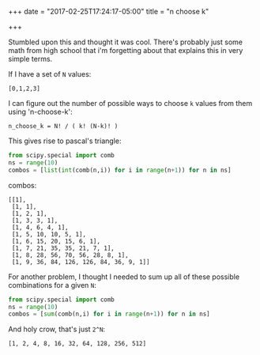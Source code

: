 +++
date = "2017-02-25T17:24:17-05:00"
title = "n choose k"

+++

Stumbled upon this and thought it was cool. There's probably
just some math from high school that i'm forgetting about
that explains this in very simple terms.

If I have a set of `N` values:

```
[0,1,2,3]
```

I can figure out the number of possible ways to choose `k`
values from them using 'n-choose-k':

```
n_choose_k = N! / ( k! (N-k)! )
```

This gives rise to pascal's triangle:

```python
from scipy.special import comb
ns = range(10)
combos = [list(int(comb(n,i)) for i in range(n+1)) for n in ns]
```

combos:

```
[[1],
 [1, 1],
 [1, 2, 1],
 [1, 3, 3, 1],
 [1, 4, 6, 4, 1],
 [1, 5, 10, 10, 5, 1],
 [1, 6, 15, 20, 15, 6, 1],
 [1, 7, 21, 35, 35, 21, 7, 1],
 [1, 8, 28, 56, 70, 56, 28, 8, 1],
 [1, 9, 36, 84, 126, 126, 84, 36, 9, 1]]
```

For another problem, I thought I needed to sum up all of
these possible combinations for a given `N`:

```python
from scipy.special import comb
ns = range(10)
combos = [sum(comb(n,i) for i in range(n+1)) for n in ns]
```

And holy crow, that's just `2^N`:

```
[1, 2, 4, 8, 16, 32, 64, 128, 256, 512]
```















